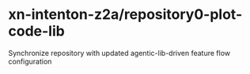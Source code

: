 # xn-intenton-z2a/repository0-plot-code-lib
Synchronize repository with updated agentic-lib-driven feature flow configuration
